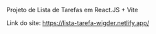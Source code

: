 Projeto de Lista de Tarefas em React.JS + Vite

Link do site: https://lista-tarefa-wigder.netlify.app/
